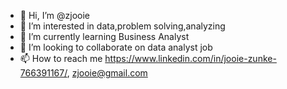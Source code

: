 - 👋 Hi, I’m @zjooie
- 👀 I’m interested in data,problem solving,analyzing
- 🌱 I’m currently learning Business Analyst
- 💞️ I’m looking to collaborate on data analyst job
- 📫 How to reach me https://www.linkedin.com/in/jooie-zunke-766391167/, zjooie@gmail.com

<!---
zjooie/zjooie is a ✨ special ✨ repository because its `README.md` (this file) appears on your GitHub profile.
You can click the Preview link to take a look at your changes.
--->
